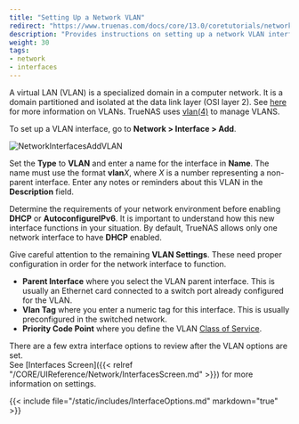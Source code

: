```yaml
---
title: "Setting Up a Network VLAN"
redirect: "https://www.truenas.com/docs/core/13.0/coretutorials/network/interfaces/vlancreate/"
description: "Provides instructions on setting up a network VLAN interface on TrueNAS CORE."
weight: 30
tags:
- network
- interfaces
---
```


A virtual LAN (VLAN) is a specialized domain in a computer network. It is a domain partitioned and isolated at the data link layer (OSI layer 2). See [here](https://www.ieee802.org/1/pages/802.1Q-2014.html) for more information on VLANs. TrueNAS uses [vlan(4)](https://www.freebsd.org/cgi/man.cgi?vlan(4)) to manage VLANS. 

To set up a VLAN interface, go to **Network > Interface > Add**.

![NetworkInterfacesAddVLAN](/images/CORE/Network/NetworkInterfacesAddVLAN.png "Adding a new VLAN")

Set the **Type** to **VLAN** and enter a name for the interface in **Name**. The name must use the format **vlan***X*, where *X* is a number representing a non-parent interface.
Enter any notes or reminders about this VLAN in the **Description** field.

Determine the requirements of your network environment before enabling **DHCP** or **AutoconfigureIPv6**.
It is important to understand how this new interface functions in your situation. By default, TrueNAS allows only one network interface to have **DHCP** enabled.

Give careful attention to the remaining **VLAN Settings**. These need proper configuration in order for the network interface to function.

* **Parent Interface** where you select the VLAN parent interface. This is usually an Ethernet card connected to a switch port already configured for the VLAN.
* **Vlan Tag** where you enter a numeric tag for this interface. This is usually preconfigured in the switched network.
* **Priority Code Point** where you define the VLAN [Class of Service](https://tools.ietf.org/html/rfc4761#section-4.2.7).

There are a few extra interface options to review after the VLAN options are set.  
See [Interfaces Screen]({{< relref "/CORE/UIReference/Network/InterfacesScreen.md" >}}) for more information on settings.

{{< include file="/static/includes/InterfaceOptions.md" markdown="true" >}}
